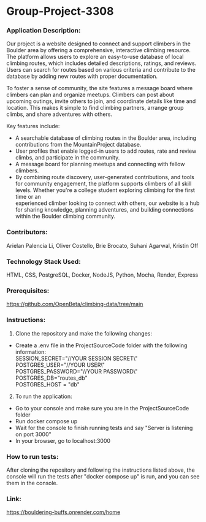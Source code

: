 # Group-Project-3308
### Application Description:   
Our project is a website designed to connect and support climbers in the Boulder area by offering a comprehensive, interactive climbing resource. The platform allows users to explore an easy-to-use database of local climbing routes, which includes detailed descriptions, ratings, and reviews. Users can search for routes based on various criteria and contribute to the database by adding new routes with proper documentation.  

To foster a sense of community, the site features a message board where climbers can plan and organize meetups. Climbers can post about upcoming outings, invite others to join, and coordinate details like time and location. This makes it simple to find climbing partners, arrange group climbs, and share adventures with others.  

Key features include:  

- A searchable database of climbing routes in the Boulder area, including contributions from the MountainProject database.  
- User profiles that enable logged-in users to add routes, rate and review climbs, and participate in the community.  
- A message board for planning meetups and connecting with fellow climbers.  
- By combining route discovery, user-generated contributions, and tools for community engagement, the platform supports climbers of all skill levels. Whether you're a college student exploring climbing for the first time or an  
 experienced climber looking to connect with others, our website is a hub for sharing knowledge, planning adventures, and building connections within the Boulder climbing community.  

### Contributors:   
Arielan Palencia Li, Oliver Costello, Brie Brocato, Suhani Agarwal, Kristin Off  

### Technology Stack Used:   
HTML, CSS, PostgreSQL, Docker, NodeJS, Python, Mocha, Render, Express  

### Prerequisites:  
https://github.com/OpenBeta/climbing-data/tree/main  

### Instructions:
1. Clone the repository and make the following changes:  
  - Create a .env file in the ProjectSourceCode folder with the following information:  
      SESSION_SECRET="//YOUR SESSION SECRET\\"  
      POSTGRES_USER="//YOUR USER\\"  
      POSTGRES_PASSWORD="//YOUR PASSWORD\\"
      POSTGRES_DB="routes_db"  
      POSTGRES_HOST = "db"  
2. To run the application:  
- Go to your console and make sure you are in the ProjectSourceCode folder  
- Run docker compose up  
- Wait for the console to finish running tests and say "Server is listening on port 3000"  
- In your browser, go to localhost:3000  

### How to run tests:  
After cloning the repository and following the instructions listed above, the console will run the tests after "docker compose up" is run, and you can see them in the console.  

### Link:   
https://bouldering-buffs.onrender.com/home  

